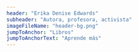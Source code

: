 ```yaml
---
header: "Erika Denise Edwards"
subheader: "Autora, profesora, activista"
imageFileName: "header-bg.png"
jumpToAnchor: "Libros"
jumpToAnchorText: "Aprende más"
---
```

